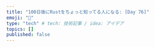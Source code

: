 ```yaml
---
title: "100日後にRustをちょっと知ってる人になる: [Day 76]"
emoji: "🦀"
type: "tech" # tech: 技術記事 / idea: アイデア
topics: []
published: false
---
```

